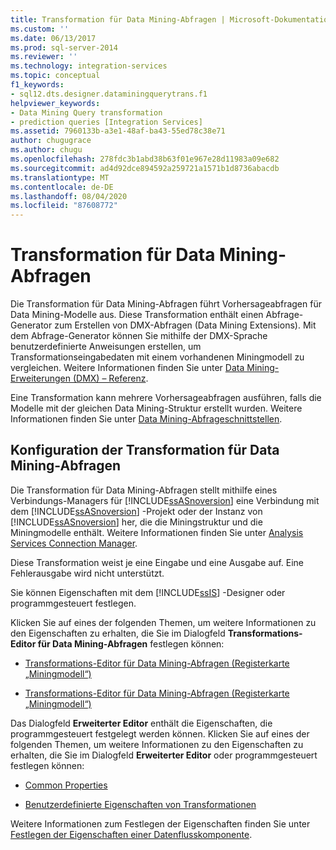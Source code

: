 ```yaml
---
title: Transformation für Data Mining-Abfragen | Microsoft-Dokumentation
ms.custom: ''
ms.date: 06/13/2017
ms.prod: sql-server-2014
ms.reviewer: ''
ms.technology: integration-services
ms.topic: conceptual
f1_keywords:
- sql12.dts.designer.dataminingquerytrans.f1
helpviewer_keywords:
- Data Mining Query transformation
- prediction queries [Integration Services]
ms.assetid: 7960133b-a3e1-48af-ba43-55ed78c38e71
author: chugugrace
ms.author: chugu
ms.openlocfilehash: 278fdc3b1abd38b63f01e967e28d11983a09e682
ms.sourcegitcommit: ad4d92dce894592a259721a1571b1d8736abacdb
ms.translationtype: MT
ms.contentlocale: de-DE
ms.lasthandoff: 08/04/2020
ms.locfileid: "87608772"
---
```

# <a name="data-mining-query-transformation"></a>Transformation für Data Mining-Abfragen
  Die Transformation für Data Mining-Abfragen führt Vorhersageabfragen für Data Mining-Modelle aus. Diese Transformation enthält einen Abfrage-Generator zum Erstellen von DMX-Abfragen (Data Mining Extensions). Mit dem Abfrage-Generator können Sie mithilfe der DMX-Sprache benutzerdefinierte Anweisungen erstellen, um Transformationseingabedaten mit einem vorhandenen Miningmodell zu vergleichen. Weitere Informationen finden Sie unter [Data Mining-Erweiterungen &#40;DMX&#41; – Referenz](/sql/dmx/data-mining-extensions-dmx-reference).  
  
 Eine Transformation kann mehrere Vorhersageabfragen ausführen, falls die Modelle mit der gleichen Data Mining-Struktur erstellt wurden. Weitere Informationen finden Sie unter [Data Mining-Abfrageschnittstellen](https://docs.microsoft.com/analysis-services/data-mining/data-mining-query-tools).  
  
## <a name="configuration-of-the-data-mining-query-transformation"></a>Konfiguration der Transformation für Data Mining-Abfragen  
 Die Transformation für Data Mining-Abfragen stellt mithilfe eines Verbindungs-Managers für [!INCLUDE[ssASnoversion](../../../includes/ssasnoversion-md.md)] eine Verbindung mit dem [!INCLUDE[ssASnoversion](../../../includes/ssasnoversion-md.md)] -Projekt oder der Instanz von [!INCLUDE[ssASnoversion](../../../includes/ssasnoversion-md.md)] her, die die Miningstruktur und die Miningmodelle enthält. Weitere Informationen finden Sie unter [Analysis Services Connection Manager](../../connection-manager/analysis-services-connection-manager.md).  
  
 Diese Transformation weist je eine Eingabe und eine Ausgabe auf. Eine Fehlerausgabe wird nicht unterstützt.  
  
 Sie können Eigenschaften mit dem [!INCLUDE[ssIS](../../../includes/ssis-md.md)] -Designer oder programmgesteuert festlegen.  
  
 Klicken Sie auf eines der folgenden Themen, um weitere Informationen zu den Eigenschaften zu erhalten, die Sie im Dialogfeld **Transformations-Editor für Data Mining-Abfragen** festlegen können:  
  
-   [Transformations-Editor für Data Mining-Abfragen &#40;Registerkarte „Miningmodell“&#41;](../../data-mining-query-transformation-editor-mining-model-tab.md)  
  
-   [Transformations-Editor für Data Mining-Abfragen &#40;Registerkarte „Miningmodell“&#41;](../../data-mining-query-transformation-editor-mining-model-tab.md)  
  
 Das Dialogfeld **Erweiterter Editor** enthält die Eigenschaften, die programmgesteuert festgelegt werden können. Klicken Sie auf eines der folgenden Themen, um weitere Informationen zu den Eigenschaften zu erhalten, die Sie im Dialogfeld **Erweiterter Editor** oder programmgesteuert festlegen können:  
  
-   [Common Properties](../../common-properties.md)  
  
-   [Benutzerdefinierte Eigenschaften von Transformationen](transformation-custom-properties.md)  
  
 Weitere Informationen zum Festlegen der Eigenschaften finden Sie unter [Festlegen der Eigenschaften einer Datenflusskomponente](../set-the-properties-of-a-data-flow-component.md).  
  
  
